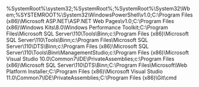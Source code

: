 %SystemRoot%\system32;%SystemRoot%;%SystemRoot%\System32\Wbem;%SYSTEMROOT%\System32\WindowsPowerShell\v1.0\;C:\Program Files (x86)\Microsoft ASP.NET\ASP.NET Web Pages\v1.0\;C:\Program Files (x86)\Windows Kits\8.0\Windows Performance Toolkit\;C:\Program Files\Microsoft SQL Server\110\Tools\Binn\;c:\Program Files (x86)\Microsoft SQL Server\110\Tools\Binn\;c:\Program Files\Microsoft SQL Server\110\DTS\Binn\;c:\Program Files (x86)\Microsoft SQL Server\110\Tools\Binn\ManagementStudio\;c:\Program Files (x86)\Microsoft Visual Studio 10.0\Common7\IDE\PrivateAssemblies\;c:\Program Files (x86)\Microsoft SQL Server\110\DTS\Binn\;C:\Program Files\Microsoft\Web Platform Installer\;C:\Program Files (x86)\Microsoft Visual Studio 11.0\Common7\IDE\PrivateAssemblies\;C:\Program Files (x86)\Git\cmd